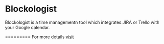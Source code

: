 Blockologist
=========================

Blockologist is a time managementn tool which integrates JIRA or Trello with your Google calendar.


=========
For more details [visit](http://blockologist.com/)
